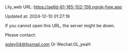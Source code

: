 Lily_web URL: https://ae6d-61-165-102-156.ngrok-free.app

Updated at: 2024-12-10 01:27:19

If you cannot open this URL, the server might be down.

Please contact: 

goley04@foxmail.com Or Wechat:GL_yeaH